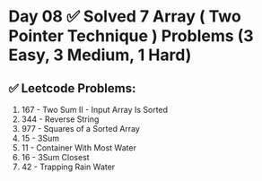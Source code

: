 # Day 08 ✅ Solved 7 Array (  Two Pointer Technique ) Problems (3 Easy, 3 Medium, 1 Hard)

## ✅ Leetcode Problems:
1. 167 - Two Sum II - Input Array Is Sorted
2. 344 - Reverse String
3. 977 - Squares of a Sorted Array
4. 15 - 3Sum
5. 11 - Container With Most Water
6. 16 - 3Sum Closest
7. 42 - Trapping Rain Water
